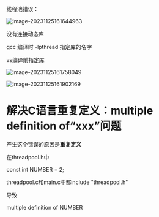 线程池错误：

![image-20231125161644963](C:\Users\27646\AppData\Roaming\Typora\typora-user-images\image-20231125161644963.png)

没有连接动态库

gcc 编译时 -lpthread	指定库的名字

vs编译前指定库

![image-20231125161758049](C:\Users\27646\AppData\Roaming\Typora\typora-user-images\image-20231125161758049.png)

![image-20231125161902169](C:\Users\27646\AppData\Roaming\Typora\typora-user-images\image-20231125161902169.png)

# 解决C语言重复定义：multiple definition of“xxx”问题

产生这个错误的原因是**重复定义**

在threadpool.h中

const int NUMBER = 2;

threadpool.c和main.c中都include "threadpool.h"

导致

multiple definition of NUMBER